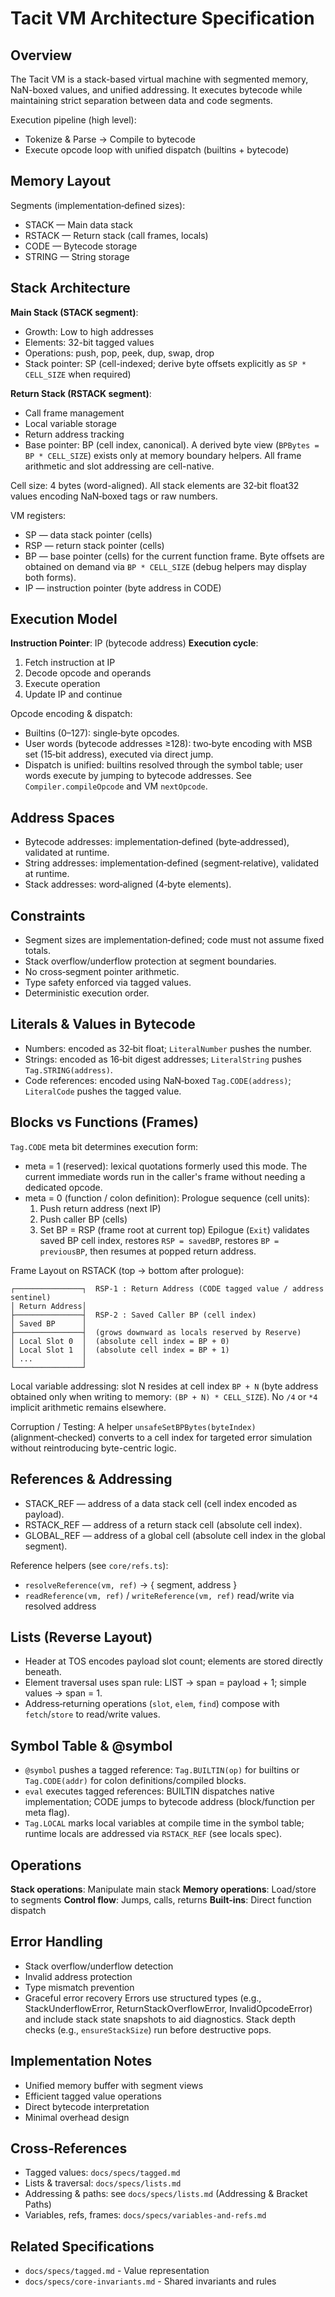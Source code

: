 # Tacit VM Architecture Specification

## Overview

The Tacit VM is a stack-based virtual machine with segmented memory, NaN-boxed values, and unified addressing. It executes bytecode while maintaining strict separation between data and code segments.

Execution pipeline (high level):

- Tokenize & Parse → Compile to bytecode
- Execute opcode loop with unified dispatch (builtins + bytecode)

## Memory Layout

Segments (implementation‑defined sizes):

- STACK — Main data stack
- RSTACK — Return stack (call frames, locals)
- CODE — Bytecode storage
- STRING — String storage

## Stack Architecture

**Main Stack (STACK segment)**:

- Growth: Low to high addresses
- Elements: 32-bit tagged values
- Operations: push, pop, peek, dup, swap, drop
- Stack pointer: SP (cell-indexed; derive byte offsets explicitly as `SP * CELL_SIZE` when required)

**Return Stack (RSTACK segment)**:

- Call frame management
- Local variable storage
- Return address tracking
- Base pointer: BP (cell index, canonical). A derived byte view (`BPBytes = BP * CELL_SIZE`) exists only at memory boundary helpers. All frame arithmetic and slot addressing are cell-native.

Cell size: 4 bytes (word-aligned). All stack elements are 32‑bit float32 values encoding NaN‑boxed tags or raw numbers.

VM registers:

- SP — data stack pointer (cells)
- RSP — return stack pointer (cells)
- BP — base pointer (cells) for the current function frame. Byte offsets are obtained on demand via `BP * CELL_SIZE` (debug helpers may display both forms).
- IP — instruction pointer (byte address in CODE)

## Execution Model

**Instruction Pointer**: IP (bytecode address)
**Execution cycle**:

1. Fetch instruction at IP
2. Decode opcode and operands
3. Execute operation
4. Update IP and continue

Opcode encoding & dispatch:

- Builtins (0–127): single‑byte opcodes.
- User words (bytecode addresses ≥128): two‑byte encoding with MSB set (15‑bit address), executed via direct jump.
- Dispatch is unified: builtins resolved through the symbol table; user words execute by jumping to bytecode addresses. See `Compiler.compileOpcode` and VM `nextOpcode`.

## Address Spaces

- Bytecode addresses: implementation‑defined (byte‑addressed), validated at runtime.
- String addresses: implementation‑defined (segment‑relative), validated at runtime.
- Stack addresses: word‑aligned (4‑byte elements).

## Constraints

- Segment sizes are implementation‑defined; code must not assume fixed totals.
- Stack overflow/underflow protection at segment boundaries.
- No cross‑segment pointer arithmetic.
- Type safety enforced via tagged values.
- Deterministic execution order.

## Literals & Values in Bytecode

- Numbers: encoded as 32‑bit float; `LiteralNumber` pushes the number.
- Strings: encoded as 16‑bit digest addresses; `LiteralString` pushes `Tag.STRING(address)`.
- Code references: encoded using NaN‑boxed `Tag.CODE(address)`; `LiteralCode` pushes the tagged value.

## Blocks vs Functions (Frames)

`Tag.CODE` meta bit determines execution form:

- meta = 1 (reserved): lexical quotations formerly used this mode. The current immediate words run in the caller's frame without needing a dedicated opcode.
- meta = 0 (function / colon definition): Prologue sequence (cell units):
  1. Push return address (next IP)
  2. Push caller BP (cells)
  3. Set BP = RSP (frame root at current top)
  Epilogue (`Exit`) validates saved BP cell index, restores `RSP = savedBP`, restores `BP = previousBP`, then resumes at popped return address.

Frame Layout on RSTACK (top → bottom after prologue):

```
┌───────────────┐  RSP-1 : Return Address (CODE tagged value / address sentinel)
│ Return Address│
├───────────────┤  RSP-2 : Saved Caller BP (cell index)
│ Saved BP      │
├───────────────┤  (grows downward as locals reserved by Reserve)
│ Local Slot 0  │  (absolute cell index = BP + 0)
│ Local Slot 1  │  (absolute cell index = BP + 1)
│ ...           │
└───────────────┘
```

Local variable addressing: slot N resides at cell index `BP + N` (byte address obtained only when writing to memory: `(BP + N) * CELL_SIZE`). No `/4` or `*4` implicit arithmetic remains elsewhere.

Corruption / Testing: A helper `unsafeSetBPBytes(byteIndex)` (alignment‑checked) converts to a cell index for targeted error simulation without reintroducing byte-centric logic.

## References & Addressing

- STACK_REF — address of a data stack cell (cell index encoded as payload).
- RSTACK_REF — address of a return stack cell (absolute cell index).
- GLOBAL_REF — address of a global cell (absolute cell index in the global segment).

Reference helpers (see `core/refs.ts`):

- `resolveReference(vm, ref)` → { segment, address }
- `readReference(vm, ref)` / `writeReference(vm, ref)` read/write via resolved address

## Lists (Reverse Layout)

- Header at TOS encodes payload slot count; elements are stored directly beneath.
- Element traversal uses span rule: LIST → span = payload + 1; simple values → span = 1.
- Address‑returning operations (`slot`, `elem`, `find`) compose with `fetch`/`store` to read/write values.

## Symbol Table & @symbol

- `@symbol` pushes a tagged reference: `Tag.BUILTIN(op)` for builtins or `Tag.CODE(addr)` for colon definitions/compiled blocks.
- `eval` executes tagged references: BUILTIN dispatches native implementation; CODE jumps to bytecode address (block/function per meta flag).
- `Tag.LOCAL` marks local variables at compile time in the symbol table; runtime locals are addressed via `RSTACK_REF` (see locals spec).

## Operations

**Stack operations**: Manipulate main stack
**Memory operations**: Load/store to segments
**Control flow**: Jumps, calls, returns
**Built-ins**: Direct function dispatch

## Error Handling

- Stack overflow/underflow detection
- Invalid address protection
- Type mismatch prevention
- Graceful error recovery
  Errors use structured types (e.g., StackUnderflowError, ReturnStackOverflowError, InvalidOpcodeError) and include stack state snapshots to aid diagnostics. Stack depth checks (e.g., `ensureStackSize`) run before destructive pops.

## Implementation Notes

- Unified memory buffer with segment views
- Efficient tagged value operations
- Direct bytecode interpretation
- Minimal overhead design

## Cross‑References

- Tagged values: `docs/specs/tagged.md`
- Lists & traversal: `docs/specs/lists.md`
- Addressing & paths: see `docs/specs/lists.md` (Addressing & Bracket Paths)
- Variables, refs, frames: `docs/specs/variables-and-refs.md`

## Related Specifications

- `docs/specs/tagged.md` - Value representation
- `docs/specs/core-invariants.md` - Shared invariants and rules
